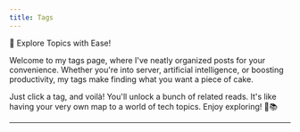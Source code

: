 ```yaml
---
title: Tags
---
```


🔖 Explore Topics with Ease!

Welcome to my tags page, where I've neatly organized posts for your convenience. Whether you're into server, artificial intelligence, or boosting productivity, my tags make finding what you want a piece of cake.

Just click a tag, and voilà! You'll unlock a bunch of related reads. It's like having your very own map to a world of tech topics. Enjoy exploring! 🚀📚
    
---

